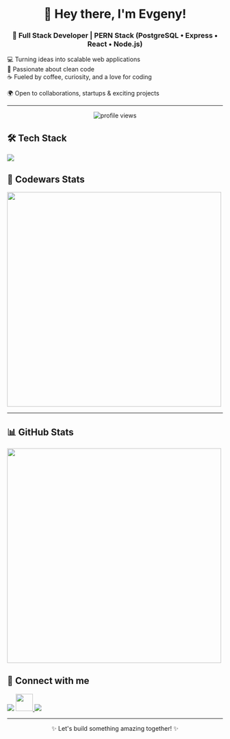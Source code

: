 <h1 align="center">👋 Hey there, I'm Evgeny!</h1>  
<h3 align="center">🚀 Full Stack Developer | PERN Stack (PostgreSQL • Express • React • Node.js)</h3>  


💻 Turning ideas into scalable web applications  
🎨 Passionate about clean code  
☕ Fueled by coffee, curiosity, and a love for coding  

🌍 Open to collaborations, startups & exciting projects  

---
<p align="center">
  <img src="https://komarev.com/ghpvc/?username=evgenycodes&label=Profile%20views&color=0e75b6&style=flat" alt="profile views"/>
</p>


## 🛠️ Tech Stack  

<p>
  <img src="https://skillicons.dev/icons?i=react,redux,ts,js,html,css,sass,nodejs,express,postgres,docker,jest" />
</p>

## 🚀 Codewars Stats  
<p>
  <img src="https://github.r2v.ch/codewars?user=evgenycodes&stroke=%23DD0000" width="500" />
</p>

---

## 📊 GitHub Stats  
<p>
  <img src="https://github-readme-stats.vercel.app/api?username=evgenycodes&show_icons=true&theme=radical" width="500" />
</p>


## 🤝 Connect with me  

<p align="left">
  <a href="https://www.linkedin.com/in/evgeny-shamov" target="_blank"><img src="https://skillicons.dev/icons?i=linkedin" /></a>  
  <a href="https://t.me/evgenys1"  target="_blank">
  <img src="https://upload.wikimedia.org/wikipedia/commons/8/82/Telegram_logo.svg" width="40" height="40"/>
</a>  
  <a href="mailto:evgenyshamov.jobs@gmail.com" target="_blank"><img src="https://skillicons.dev/icons?i=gmail" /></a>  
</p>

---
<p align="center">✨ Let's build something amazing together! ✨</p>

